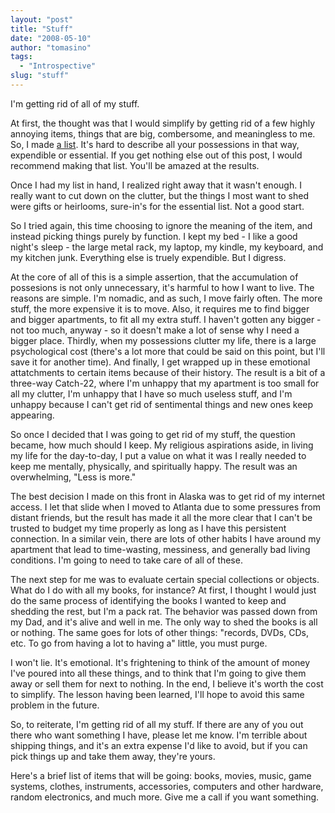 ```yaml
---
layout: "post"
title: "Stuff"
date: "2008-05-10"
author: "tomasino"
tags:
  - "Introspective"
slug: "stuff"
---
```


I'm getting rid of all of my stuff.

At first, the thought was that I would simplify by getting rid of a few
highly annoying items, things that are big, combersome, and meaningless
to me. So, I made [a list][]. It's hard to describe all your possessions
in that way, expendible or essential. If you get nothing else out of
this post, I would recommend making that list. You'll be amazed at the
results.

Once I had my list in hand, I realized right away that it wasn't enough.
I really want to cut down on the clutter, but the things I most want to
shed were gifts or heirlooms, sure-in's for the essential list. Not a
good start.

So I tried again, this time choosing to ignore the meaning of the item,
and instead picking things purely by function. I kept my bed - I like a
good night's sleep - the large metal rack, my laptop, my kindle, my
keyboard, and my kitchen junk. Everything else is truely expendible. But
I digress.

At the core of all of this is a simple assertion, that the accumulation
of possesions is not only unnecessary, it's harmful to how I want to
live. The reasons are simple. I'm nomadic, and as such, I move fairly
often. The more stuff, the more expensive it is to move. Also, it
requires me to find bigger and bigger apartments, to fit all my extra
stuff. I haven't gotten any bigger - not too much, anyway - so it
doesn't make a lot of sense why I need a bigger place. Thirdly, when my
possessions clutter my life, there is a large psychological cost
(there's a lot more that could be said on this point, but I'll save it
for another time). And finally, I get wrapped up in these emotional
attatchments to certain items because of their history. The result is a
bit of a three-way Catch-22, where I'm unhappy that my apartment is too
small for all my clutter, I'm unhappy that I have so much useless stuff,
and I'm unhappy because I can't get rid of sentimental things and new
ones keep appearing.

So once I decided that I was going to get rid of my stuff, the question
became, how much should I keep. My religious aspirations aside, in
living my life for the day-to-day, I put a value on what it was I really
needed to keep me mentally, physically, and spiritually happy. The
result was an overwhelming, "Less is more."

The best decision I made on this front in Alaska was to get rid of my
internet access. I let that slide when I moved to Atlanta due to some
pressures from distant friends, but the result has made it all the more
clear that I can't be trusted to budget my time properly as long as I
have this persistent connection. In a similar vein, there are lots of
other habits I have around my apartment that lead to time-wasting,
messiness, and generally bad living conditions. I'm going to need to
take care of all of these.

The next step for me was to evaluate certain special collections or
objects. What do I do with all my books, for instance? At first, I
thought I would just do the same process of identifying the books I
wanted to keep and shedding the rest, but I'm a pack rat. The behavior
was passed down from my Dad, and it's alive and well in me. The only way
to shed the books is all or nothing. The same goes for lots of other
things: "records, DVDs, CDs, etc. To go from having a lot to having a"
little, you must purge.

I won't lie. It's emotional. It's frightening to think of the amount of
money I've poured into all these things, and to think that I'm going to
give them away or sell them for next to nothing. In the end, I believe
it's worth the cost to simplify. The lesson having been learned, I'll
hope to avoid this same problem in the future.

So, to reiterate, I'm getting rid of all my stuff. If there are any of
you out there who want something I have, please let me know. I'm
terrible about shipping things, and it's an extra expense I'd like to
avoid, but if you can pick things up and take them away, they're yours.

Here's a brief list of items that will be going: books, movies, music,
game systems, clothes, instruments, accessories, computers and other
hardware, random electronics, and much more. Give me a call if you want
something.

  [a list]: other/purge_list.html
